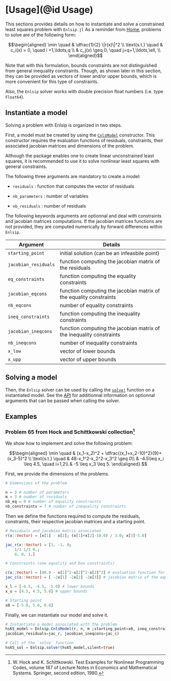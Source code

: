 # [Usage](@id Usage)

This sections provides details on how to instantiate and solve a constrained least squares problem with `Enlsip.jl`
As a reminder from [Home](@ref), problems to solve are of the following form:

```math
\begin{aligned}
\min \quad &  \dfrac{1}{2} \|r(x)\|^2 \\
\text{s.t.} \quad & c_i(x) = 0, \quad i =1,\ldots,q \\
& c_j(x) \geq 0, \quad j=q+1,\ldots,\ell, \\
\end{aligned}
```

Note that with this formulation, bounds constraints are not distinguished from general inequality constraints. Though, as shown later in this section, they can be provided as vectors of lower and/or upper bounds, which is more convenient for this type of constraints.

Also, the `Enlsip` solver works with double precision float numbers (i.e. type `Float64`).

## Instantiate a model

Solving a problem with Enlsip is organized in two steps.

First, a model must be created by using the [`CnlsModel`](@ref) constructor. This constructor requires the evaluation functions of residuals, constraints, their associated jacobian matrices and dimensions of the problem. 

Although the package enables one to create linear unconstrained least squares, it is recommended to use it to solve nonlinear least squares with general constraints.

The following three arguments are mandatory to create a model:

* `residuals` : function that computes the vector of residuals
    
* `nb_parameters` : number of variables
    
* `nb_residuals` : number of residuals

The following keywords arguments are optionnal and deal with constraints and jacobian matrices computations. If the jacobian matrices functions are not provided, they are computed numerically by forward differences within `Enlsip`.

Argument             | Details
---------------------|----------------------------------------------
`starting_point`     | initial solution (can be an infeasbile point)
`jacobian_residuals` | function computing the jacobian matrix of the residuals
`eq_constraints`     | function computing the equality constraints
`jacobian_eqcons`    | function computing the jacobian matrix of the equality constraints
`nb_eqcons`          | number of equality constraints
`ineq_constraints`   | function computing the inequality constraints
`jacobian_ineqcons`  | function computing the jacobian matrix of the inequality constraints
`nb_ineqcons`        | number of inequality constraints
`x_low`              | vector of lower bounds
`x_upp`              | vector of upper bounds



## Solving a model

Then, the `Enlsip` solver can be used by calling the [`solve!`](@ref) function on a instantiated model. See the [API](@ref) for additionnal information on optionnal arguments that can be passed when calling the solver.


## Examples

### Problem 65 from Hock and Schittkowski collection[^1]

We show how to implement and solve the following problem:

```math
\begin{aligned}
\min \quad & (x_1-x_2)^2 + \dfrac{(x_1+x_2-10)^2}{9}+(x_3-5)^2 \\ 
\text{s.t.} \quad & 48-x_1^2-x_2^2-x_3^2 \geq 0\\
& -4.5\leq x_i \leq 4.5, \quad i=1,2\\
& -5 \leq x_3  \leq 5.
\end{aligned}.
```

First, we provide the dimensions of the problems.

```julia
# Dimensions of the problem

n = 3 # number of parameters
m = 3 # number of residuals
nb_eq = 0 # number of equality constraints
nb_constraints = 7 # number of inequality constraints
```

Then we define the functions required to compute the residuals, constraints, their respective jacobian matrices and a starting point.

```julia
# Residuals and jacobian matrix associated
r(x::Vector) = [x[1] - x[2]; (x[1]+x[2]-10.0) / 3.0; x[3]-5.0]

jac_r(x::Vector) = [1. -1. 0;
    1/3 1/3 0.;
    0. 0. 1.]

# Constraints (one equality and box constraints)

c(x::Vector) = [48.0 - x[1]^2-x[2]^2-x[3]^2] # evaluation function for the equality constraint
jac_c(x::Vector) = [ -2x[1] -2x[2] -2x[3]] # jacobian matrix of the equality constraint

x_l = [-4.5, -4.5, -5.0] # lower bounds
x_u = [4.5, 4.5, 5.0] # upper bounds

# Starting point 
x0 = [-5.0, 5.0, 0.0]
```

Finally, we can instantiate our model and solve it.

```julia
# Instantiate a model associated with the problem 
hs65_model = Enlsip.CnlsModel(r, n, m ;starting_point=x0, ineq_constraints = c, nb_ineqcons = 1, x_low=x_l, x_upp=x_u, 
jacobian_residuals=jac_r, jacobian_ineqcons=jac_c)

# Call of the `solve` function
hs65_sol = Enlsip.solve!(hs65_model,silent=true)
```

[^1]: W. Hock and K. Schittkowski. Test Examples for Nonlinear Programming Codes, volume 187 of Lecture Notes in Economics and Mathematical Systems. Springer, second edition, 1980.

